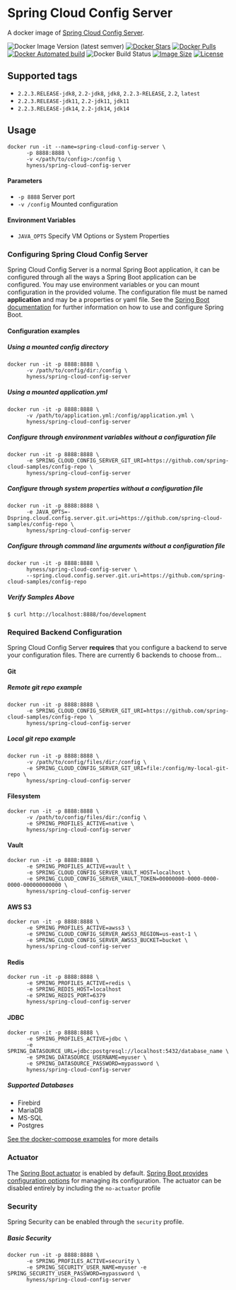 # Spring Cloud Config Server
A docker image of [Spring Cloud Config Server](https://cloud.spring.io/spring-cloud-static/spring-cloud-config/2.2.3.RELEASE/reference/html/).

![Docker Image Version (latest semver)](https://img.shields.io/docker/v/hyness/spring-cloud-config-server?style=flat-square)
[![Docker Stars](https://img.shields.io/docker/stars/hyness/spring-cloud-config-server.svg?style=flat-square)](https://hub.docker.com/r/hyness/spring-cloud-config-server/)
[![Docker Pulls](https://img.shields.io/docker/pulls/hyness/spring-cloud-config-server.svg?style=flat-square)](https://hub.docker.com/r/hyness/spring-cloud-config-server)
[![Docker Automated build](https://img.shields.io/docker/automated/hyness/spring-cloud-config-server.svg?style=flat-square)](https://hub.docker.com/r/hyness/spring-cloud-config-server/builds/)
![Docker Build Status](https://img.shields.io/docker/build/hyness/spring-cloud-config-server?style=flat-square)
[![Image Size](https://images.microbadger.com/badges/image/hyness/spring-cloud-config-server.svg)](https://microbadger.com/images/hyness/spring-cloud-config-server)
[![License](https://img.shields.io/github/license/hyness/spring-cloud-config-server)](https://www.apache.org/licenses/LICENSE-2.0.html)

## Supported tags
* `2.2.3.RELEASE-jdk8`, `2.2-jdk8`, `jdk8`, `2.2.3-RELEASE`, `2.2`, `latest`
* `2.2.3.RELEASE-jdk11`, `2.2-jdk11`, `jdk11`
* `2.2.3.RELEASE-jdk14`, `2.2-jdk14`, `jdk14`

## Usage
```
docker run -it --name=spring-cloud-config-server \
      -p 8888:8888 \
      -v </path/to/config>:/config \
      hyness/spring-cloud-config-server
```

#### Parameters
* `-p 8888` Server port
* `-v /config` Mounted configuration

#### Environment Variables
* `JAVA_OPTS` Specify VM Options or System Properties

###  Configuring Spring Cloud Config Server
Spring Cloud Config Server is a normal Spring Boot application, it can be configured through all the ways a 
Spring Boot application can be configured.  You may use environment variables or you can mount configuration in 
the provided volume.  The configuration file must be named **application** and may be a properties or yaml file. 
See the [Spring Boot documentation](http://docs.spring.io/spring-boot/docs/current/reference/htmlsingle/#boot-features-external-config) 
for further information on how to use and configure Spring Boot.

#### Configuration examples

##### Using a mounted config directory
```
docker run -it -p 8888:8888 \
      -v /path/to/config/dir:/config \
      hyness/spring-cloud-config-server
```

##### Using a mounted application.yml
```
docker run -it -p 8888:8888 \
      -v /path/to/application.yml:/config/application.yml \
      hyness/spring-cloud-config-server
```
##### Configure through environment variables without a configuration file
```
docker run -it -p 8888:8888 \
      -e SPRING_CLOUD_CONFIG_SERVER_GIT_URI=https://github.com/spring-cloud-samples/config-repo \
      hyness/spring-cloud-config-server
```
##### Configure through system properties without a configuration file
```
docker run -it -p 8888:8888 \
      -e JAVA_OPTS=-Dspring.cloud.config.server.git.uri=https://github.com/spring-cloud-samples/config-repo \
      hyness/spring-cloud-config-server
```
##### Configure through command line arguments without a configuration file
```
docker run -it -p 8888:8888 \
      hyness/spring-cloud-config-server \
      --spring.cloud.config.server.git.uri=https://github.com/spring-cloud-samples/config-repo
```
##### Verify Samples Above
```
$ curl http://localhost:8888/foo/development
```

### Required Backend Configuration
Spring Cloud Config Server **requires** that you configure a backend to serve your configuration files.  There are currently 6 backends to choose from...

#### Git
##### Remote git repo example
```
docker run -it -p 8888:8888 \
      -e SPRING_CLOUD_CONFIG_SERVER_GIT_URI=https://github.com/spring-cloud-samples/config-repo \
      hyness/spring-cloud-config-server
```
##### Local git repo example
```
docker run -it -p 8888:8888 \
      -v /path/to/config/files/dir:/config \
      -e SPRING_CLOUD_CONFIG_SERVER_GIT_URI=file:/config/my-local-git-repo \
      hyness/spring-cloud-config-server
```
#### Filesystem
```
docker run -it -p 8888:8888 \
      -v /path/to/config/files/dir:/config \
      -e SPRING_PROFILES_ACTIVE=native \
      hyness/spring-cloud-config-server
```
#### Vault
```
docker run -it -p 8888:8888 \
      -e SPRING_PROFILES_ACTIVE=vault \
      -e SPRING_CLOUD_CONFIG_SERVER_VAULT_HOST=localhost \
      -e SPRING_CLOUD_CONFIG_SERVER_VAULT_TOKEN=00000000-0000-0000-0000-000000000000 \
      hyness/spring-cloud-config-server
```
#### AWS S3
```
docker run -it -p 8888:8888 \
      -e SPRING_PROFILES_ACTIVE=awss3 \
      -e SPRING_CLOUD_CONFIG_SERVER_AWSS3_REGION=us-east-1 \
      -e SPRING_CLOUD_CONFIG_SERVER_AWSS3_BUCKET=bucket \
      hyness/spring-cloud-config-server
```
#### Redis
```
docker run -it -p 8888:8888 \
      -e SPRING_PROFILES_ACTIVE=redis \
      -e SPRING_REDIS_HOST=localhost
      -e SPRING_REDIS_PORT=6379
      hyness/spring-cloud-config-server
```
#### JDBC
```
docker run -it -p 8888:8888 \
      -e SPRING_PROFILES_ACTIVE=jdbc \
      -e SPRING_DATASOURCE_URL=jdbc:postgresql://localhost:5432/database_name \
      -e SPRING_DATASOURCE_USERNAME=myuser \
      -e SPRING_DATASOURCE_PASSWORD=mypassword \
      hyness/spring-cloud-config-server
```
##### Supported Databases
* Firebird
* MariaDB
* MS-SQL
* Postgres

[See the docker-compose examples](https://github.com/hyness/spring-cloud-config-server/tree/master/examples) for more details

### Actuator
The [Spring Boot actuator](https://docs.spring.io/spring-boot/docs/current/reference/htmlsingle/#production-ready) is enabled by default.  [Spring Boot provides configuration options](https://docs.spring.io/spring-boot/docs/current/reference/htmlsingle/#actuator-properties) for managing its configuration.  The actuator can be disabled entirely by including the `no-actuator` profile

### Security
Spring Security can be enabled through the `security` profile.

##### Basic Security
```
docker run -it -p 8888:8888 \
      -e SPRING_PROFILES_ACTIVE=security \
      -e SPRING_SECURITY_USER_NAME=myuser -e SPRING_SECURITY_USER_PASSWORD=mypassword \
      hyness/spring-cloud-config-server
```
